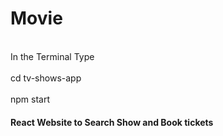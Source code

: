 # Movie
<br>In the Terminal Type</br>
<br>cd tv-shows-app</br>
<br>npm start</br>
<h4>React Website to Search Show and Book tickets</h4>
